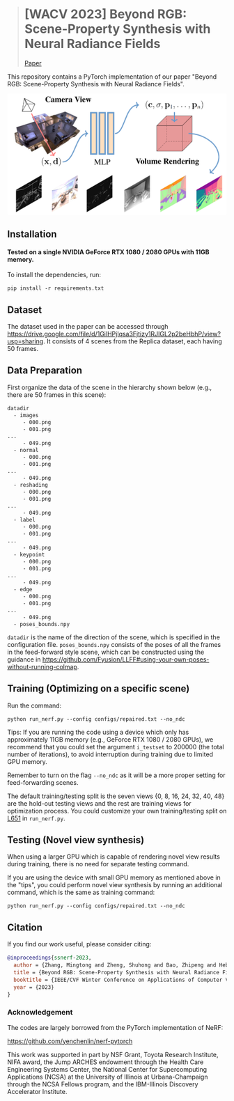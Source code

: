 > # [WACV 2023] Beyond RGB: Scene-Property Synthesis with Neural Radiance Fields <br>
> [Paper](https://arxiv.org/abs/2206.04669)

This repository contains a PyTorch implementation of our paper "Beyond RGB: Scene-Property Synthesis with Neural Radiance Fields".

![Pipeline](figs/pipeline.png)

## Installation

#### Tested on a single NVIDIA GeForce RTX 1080 / 2080 GPUs with 11GB memory.

To install the dependencies, run:

```
pip install -r requirements.txt
```

## Dataset

The dataset used in the paper can be accessed through https://drive.google.com/file/d/1GilHPjIqsa3Fjtizy1RJIGL2p2beHbhP/view?usp=sharing. It consists of 4 scenes from the Replica dataset, each having 50 frames. 

[^_^]: If you want to render your own scenes in Replica, the directly rendered Replica scene contains RGB images, depth map and 88-class semantic labels. We map the 88-class semantic labels to NYU-13 definitions. The surface normals are derived from depth maps. The edges are 

## Data Preparation
First organize the data of the scene in the hierarchy shown below (e.g., there are 50 frames in this scene):

```
datadir
  - images
     - 000.png
     - 001.png
...
     - 049.png
  - normal
     - 000.png
     - 001.png
...
     - 049.png
  - reshading
     - 000.png
     - 001.png
...
     - 049.png
  - label
     - 000.png
     - 001.png
...
     - 049.png
  - keypoint
     - 000.png
     - 001.png
...
     - 049.png
  - edge
     - 000.png
     - 001.png
...
     - 049.png
  - poses_bounds.npy
```

`datadir` is the name of the direction of the scene, which is specified in the configuration file. `poses_bounds.npy` consists of the poses of all the frames in the feed-forward style scene,
which can be constructed using the guidance in https://github.com/Fyusion/LLFF#using-your-own-poses-without-running-colmap.

## Training (Optimizing on a specific scene)

Run the command:

```
python run_nerf.py --config configs/repaired.txt --no_ndc
```

Tips: If you are running the code using a device which only has approximately 11GB memory (e.g., GeForce RTX 1080 / 2080 GPUs),
we recommend that you could set the argument `i_testset` to 200000 (the total number of iterations), to avoid interruption during training due to limited GPU memory.

Remember to turn on the flag `--no_ndc` as it will be a more proper setting for feed-forwarding scenes.

The default training/testing split is the seven views {0, 8, 16, 24, 32, 40, 48} are the hold-out testing views
and the rest are training views for optimization process. You could customize your own training/testing split on [L651](https://github.com/zsh2000/SS-NeRF/blob/856a3b3d12698a710b2b7a6805d878109a7cc692/run_nerf.py#L651) in `run_nerf.py`.


## Testing (Novel view synthesis)

When using a larger GPU which is capable of rendering novel view results during training, there is no need for separate testing command.

If you are using the device with small GPU memory as mentioned above in the "tips", you could perform novel view synthesis by
running an additional command, which is the same as training command:

```
python run_nerf.py --config configs/repaired.txt --no_ndc
```

## Citation
If you find our work useful, please consider citing:
```BibTeX
@inproceedings{ssnerf-2023,
  author = {Zhang, Mingtong and Zheng, Shuhong and Bao, Zhipeng and Hebert, Martial and Wang, Yu-Xiong},
  title = {Beyond RGB: Scene-Property Synthesis with Neural Radiance Fields},
  booktitle = {IEEE/CVF Winter Conference on Applications of Computer Vision (WACV)},
  year = {2023}
}
```

### Acknowledgement
The codes are largely borrowed from the PyTorch implementation of NeRF:

https://github.com/yenchenlin/nerf-pytorch

This work was supported in part by NSF Grant, Toyota Research Institute, NIFA award, the Jump ARCHES endowment through the Health Care
Engineering Systems Center, the National Center for Supercomputing Applications (NCSA) at the University of Illinois
at Urbana-Champaign through the NCSA Fellows program,
and the IBM-Illinois Discovery Accelerator Institute.
